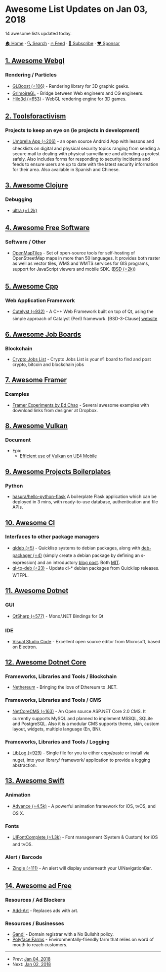 # Awesome List Updates on Jan 03, 2018

14 awesome lists updated today.

[🏠 Home](/README.md) · [🔍 Search](https://www.trackawesomelist.com/search/) · [🔥 Feed](https://www.trackawesomelist.com/rss.xml) · [📮 Subscribe](https://trackawesomelist.us17.list-manage.com/subscribe?u=d2f0117aa829c83a63ec63c2f&id=36a103854c) · [❤️  Sponsor](https://github.com/sponsors/theowenyoung)



## [1. Awesome Webgl](/content/sjfricke/awesome-webgl/README.md)

### Rendering / Particles

*   [GLBoost (⭐106)](https://github.com/emadurandal/GLBoost) - Rendering library for 3D graphic geeks.
*   [GrimoireGL](https://grimoire.gl/) - Bridge between Web engineers and CG engineers.
*   [Hilo3d (⭐653)](https://github.com/hiloteam/Hilo3d) - WebGL rendering engine for 3D games.

## [2. Toolsforactivism](/content/drewrwilson/toolsforactivism/README.md)

### Projects to keep an eye on (ie projects in development)

*   [Umbrella App (⭐206)](https://github.com/securityfirst/Umbrella_android) - an open source Android App with lessons and checklists on digital and physical security topics ranging from sending a secure mail to dealing with physical surveillance and attending a protest safely. Also includes forms for responding to security incidents and feeds to ensure users are up to date with the latest security information for their area. Also available in Spanish and Chinese.

## [3. Awesome Clojure](/content/razum2um/awesome-clojure/README.md)

### Debugging

*   [ultra (⭐1.2k)](https://github.com/venantius/ultra)

## [4. Awesome Free Software](/content/johnjago/awesome-free-software/README.md)

### Software / Other

*   [OpenMapTiles](https://openmaptiles.org/) - Set of open-source tools for self-hosting of OpenStreetMap maps in more than 50 languages. It provides both raster as well as vector tiles, WMS and WMTS services for GIS programs, support for JavaScript viewers and mobile SDK. ([BSD (⭐2k)](https://github.com/openmaptiles/openmaptiles/blob/master/LICENSE.md))

## [5. Awesome Cpp](/content/fffaraz/awesome-cpp/README.md)

### Web Application Framework

*   [Cutelyst (⭐932)](https://github.com/cutelyst/cutelyst) - A C++ Web Framework built on top of Qt, using the simple approach of Catalyst (Perl) framework. \[BSD-3-Clause] [website](https://cutelyst.org/)

## [6. Awesome Job Boards](/content/tramcar/awesome-job-boards/README.md)

### Blockchain

*   [Crypto Jobs List](https://cryptojobslist.com/) - Crypto Jobs List is your #1 board to find and post crypto, bitcoin and blockchain jobs

## [7. Awesome Framer](/content/podo/awesome-framer/README.md)

### Examples

*   [Framer Experiments by Ed Chao](http://thatedchao.com/published/2014/10/27/framer.html) - Several awesome examples with download links from designer at Dropbox.

## [8. Awesome Vulkan](/content/vinjn/awesome-vulkan/README.md)

### Document

*   Epic
    *   [Efficient use of Vulkan on UE4 Mobile](https://community.arm.com/cfs-file/__key/telligent-evolution-extensions-calendar-calendarfiles/00-00-00-00-05/6_2D00_mmg_2D00_siggraph2016_2D00_vulkan_2D00_smedis.pdf)

## [9. Awesome Projects Boilerplates](/content/melvin0008/awesome-projects-boilerplates/README.md)

### Python

*   [hasura/hello-python-flask](https://hasura.io/hub/project/hasura/hello-python-flask) A boilerplate Flask application which can be deployed in 3 mins, with ready-to-use database, authentication and file APIs.

## [10. Awesome Cl](/content/CodyReichert/awesome-cl/README.md)

### Interfaces to other package managers

*   [qldeb (⭐5)](https://github.com/ralt/qldeb) -  Quicklisp systems to debian packages, along with [deb-packager (⭐4)](https://github.com/ralt/deb-packager) (simply create a debian package by defining an s-expression) and an introductory [blog post](http://margaine.com/2015/12/22/quicklisp-packagecloud-debian-packages.html). Both [MIT](https://opensource.org/licenses/MIT).
*   [ql-to-deb (⭐23)](https://github.com/dimitri/ql-to-deb) -  Update cl-\* debian packages from Quicklisp releases. WTFPL.

## [11. Awesome Dotnet](/content/quozd/awesome-dotnet/README.md)

### GUI

*   [QtSharp (⭐577)](https://github.com/ddobrev/QtSharp) - Mono/.NET Bindings for Qt

### IDE

*   [Visual Studio Code](https://code.visualstudio.com/) - Excellent open source editor from Microsoft, based on Electron.

## [12. Awesome Dotnet Core](/content/thangchung/awesome-dotnet-core/README.md)

### Frameworks, Libraries and Tools / Blockchain

*   [Nethereum](https://github.com/Nethereum) - Bringing the love of Ethereum to .NET.

### Frameworks, Libraries and Tools / CMS

*   [NetCoreCMS (⭐163)](https://github.com/OnnoRokomSoftware/NetCoreCMS) - An Open source ASP.NET Core 2.0 CMS. It currently supports MySQL and planned to implement MSSQL, SQLite and PostgreSQL. Also it is a modular CMS supports theme, skin, custom layout, widgets, multiple language (En, BN).

### Frameworks, Libraries and Tools / Logging

*   [LibLog (⭐929)](https://github.com/damianh/LibLog) - Single file for you to either copy/paste or install via nuget, into your library/ framework/ application to provide a logging abstraction.

## [13. Awesome Swift](/content/matteocrippa/awesome-swift/README.md)

### Animation

*   [Advance (⭐4.5k)](https://github.com/timdonnelly/Advance) - A powerful animation framework for iOS, tvOS, and OS X.

### Fonts

*   [UIFontComplete (⭐1.3k)](https://github.com/Nirma/UIFontComplete) - Font management (System & Custom) for iOS and tvOS.

### Alert / Barcode

*   [Zingle (⭐111)](https://github.com/hemangshah/Zingle) - An alert will display underneath your UINavigationBar.

## [14. Awesome ad Free](/content/johnjago/awesome-ad-free/README.md)

### Resources / Ad Blockers

*   [Add-Art](https://add-art.org/) - Replaces ads with art.

### Resources / Businesses

*   [Gandi](https://www.gandi.net/) - Domain registrar with a No Bullshit policy.
*   [Polyface Farms](http://www.polyfacefarms.com/no-advertising/) - Environmentally-friendly farm that relies on word of mouth to reach customers.

---

- Prev: [Jan 04, 2018](/content/2018/01/04/README.md)
- Next: [Jan 02, 2018](/content/2018/01/02/README.md)